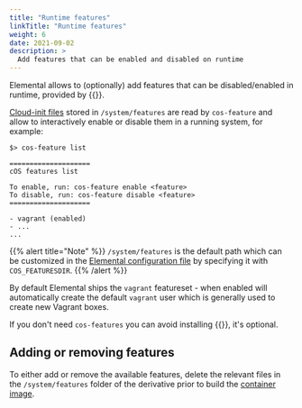 ```yaml
---
title: "Runtime features"
linkTitle: "Runtime features"
weight: 6
date: 2021-09-02
description: >
  Add features that can be enabled and disabled on runtime
---
```


Elemental allows to (optionally) add features that can be disabled/enabled in runtime, provided by {{<package package="system/cos-features" >}}.

[Cloud-init files](../../reference/cloud_init) stored in `/system/features` are read by `cos-feature` and allow to interactively enable or disable them in a running system, for example:

```
$> cos-feature list

====================
cOS features list

To enable, run: cos-feature enable <feature>
To disable, run: cos-feature disable <feature>
====================

- vagrant (enabled)
- ...
...
```

{{% alert title="Note" %}}
`/system/features` is the default path which can be customized in the [Elemental configuration file](../general_configuration) by specifying it with `COS_FEATURESDIR`.
{{% /alert %}}

By default Elemental ships the `vagrant` featureset - when enabled will automatically create the default `vagrant` user which is generally used to create new Vagrant boxes. 

If you don't need `cos-features` you can avoid installing {{<package package="system/cos-features" >}}, it's optional.

## Adding or removing features

To either add or remove the available features, delete the relevant files in the `/system/features` folder of the derivative prior to build the [container image](../../creating-derivatives/creating_bootable_images).

